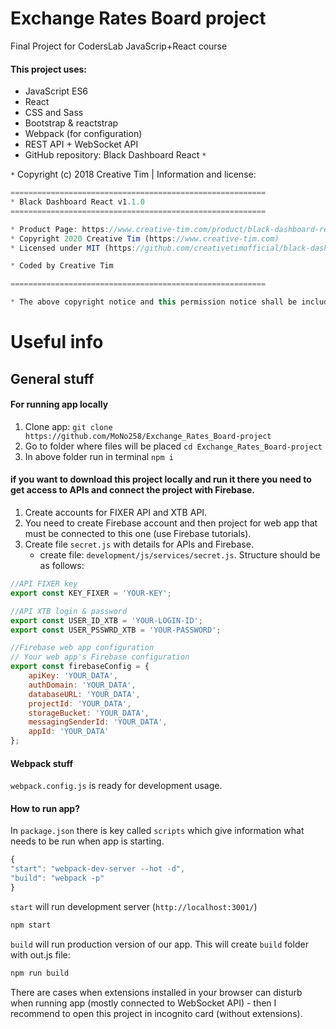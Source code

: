 # Exchange Rates Board project
Final Project for CodersLab JavaScrip+React course

#### This project uses:
* JavaScript ES6
* React
* CSS and Sass
* Bootstrap & reactstrap
* Webpack (for configuration)
* REST API + WebSocket API
* GitHub repository: Black Dashboard React `*`


`*` Copyright (c) 2018 Creative Tim | Information and license:
```JavaScript
=========================================================
* Black Dashboard React v1.1.0
=========================================================

* Product Page: https://www.creative-tim.com/product/black-dashboard-react
* Copyright 2020 Creative Tim (https://www.creative-tim.com)
* Licensed under MIT (https://github.com/creativetimofficial/black-dashboard-react/blob/master/LICENSE.md)

* Coded by Creative Tim

=========================================================

* The above copyright notice and this permission notice shall be included in all copies or substantial portions of the Software.
```


# Useful info

## General stuff

#### For running app locally
1. Clone app: `git clone https://github.com/MoNo258/Exchange_Rates_Board-project`
2. Go to folder where files will be placed `cd Exchange_Rates_Board-project`
3. In above folder run in terminal `npm i`

#### if you want to download this project locally and run it there you need to get access to APIs and connect the project with Firebase.
1. Create accounts for FIXER API and XTB API.
2. You need to create Firebase account and then project for web app that must be connected to this one (use Firebase tutorials).
3. Create file `secret.js` with details for APIs and Firebase.
    * create file: `development/js/services/secret.js`. Structure should be as follows:
```JavaScript
//API FIXER key
export const KEY_FIXER = 'YOUR-KEY';

//API XTB login & password
export const USER_ID_XTB = 'YOUR-LOGIN-ID';
export const USER_PSSWRD_XTB = 'YOUR-PASSWORD';

//Firebase web app configuration
// Your web app's Firebase configuration
export const firebaseConfig = {
    apiKey: 'YOUR_DATA',
    authDomain: 'YOUR_DATA',
    databaseURL: 'YOUR_DATA',
    projectId: 'YOUR_DATA',
    storageBucket: 'YOUR_DATA',
    messagingSenderId: 'YOUR_DATA',
    appId: 'YOUR_DATA'
};
```

#### Webpack stuff
`webpack.config.js` is ready for development usage.

#### How to run app?

In `package.json` there is key called `scripts` which give information what needs to be run when app is starting.
```JavaScript
{
"start": "webpack-dev-server --hot -d",
"build": "webpack -p"
}
```
`start` will run development server (`http://localhost:3001/`)
```JavaScript
npm start
```
`build` will run production version of our app. This will create `build` folder with out.js file:
```JavaScript
npm run build
```

There are cases when extensions installed in your browser can disturb when running app (mostly connected to WebSocket API) - then I recommend to open this project in incognito card (without extensions).
